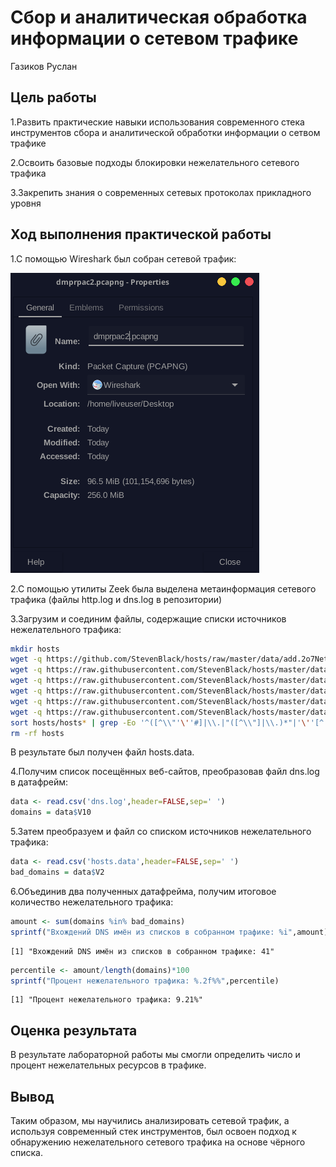 # Сбор и аналитическая обработка информации о сетевом трафике
Газиков Руслан

## Цель работы

1.Развить практические навыки использования современного стека
инструментов сбора и аналитической обработки информации о сетвом трафике

2.Освоить базовые подходы блокировки нежелательного сетевого трафика

3.Закрепить знания о современных сетевых протоколах прикладного уровня

## Ход выполнения практической работы

1.C помощью Wireshark был собран сетевой трафик:

<img src="screenshots/1.PNG" class="quarto-discovered-preview-image"
data-fig-align="center" />

2.C помощью утилиты Zeek была выделена метаинформация сетевого трафика
(файлы http.log и dns.log в репозитории)

3.Загрузим и соединим файлы, содержащие списки источников нежелательного
трафика:

``` bash
mkdir hosts
wget -q https://github.com/StevenBlack/hosts/raw/master/data/add.2o7Net/hosts -O hosts/hosts.1
wget -q https://raw.githubusercontent.com/StevenBlack/hosts/master/data/KADhosts/hosts -O hosts/hosts.2
wget -q https://raw.githubusercontent.com/StevenBlack/hosts/master/data/yoyo.org/hosts -O hosts/hosts.3
wget -q https://raw.githubusercontent.com/StevenBlack/hosts/master/data/tiuxo/hosts -O hosts/hosts.4
wget -q https://raw.githubusercontent.com/StevenBlack/hosts/master/data/URLHaus/hosts -O hosts/hosts.5
wget -q https://raw.githubusercontent.com/StevenBlack/hosts/master/data/mvps.org/hosts -O hosts/hosts.6
sort hosts/hosts* | grep -Eo '^([^\\"'\''#]|\\.|"([^\\"]|\\.)*"|'\''[^'\'']*'\'')*' | uniq > hosts.data
rm -rf hosts
```

В результате был получен файл hosts.data.

4.Получим список посещённых веб-сайтов, преобразовав файл dns.log в
датафрейм:

``` r
data <- read.csv('dns.log',header=FALSE,sep=' ')
domains = data$V10
```

5.Затем преобразуем и файл со списком источников нежелательного трафика:

``` r
data <- read.csv('hosts.data',header=FALSE,sep=' ')
bad_domains = data$V2
```

6.Объединив два полученных датафрейма, получим итоговое количество
нежелательного трафика:

``` r
amount <- sum(domains %in% bad_domains)
sprintf("Вхождений DNS имён из списков в собранном трафике: %i",amount)
```

    [1] "Вхождений DNS имён из списков в собранном трафике: 41"

``` r
percentile <- amount/length(domains)*100
sprintf("Процент нежелательного трафика: %.2f%%",percentile)
```

    [1] "Процент нежелательного трафика: 9.21%"

## Оценка результата

В результате лабораторной работы мы смогли определить число и процент нежелательных ресурсов в трафике.

## Вывод

Таким образом, мы научились анализировать сетевой трафик, а используя
современный стек инструментов, был освоен подход к обнаружению
нежелательного сетевого трафика на основе чёрного списка.
